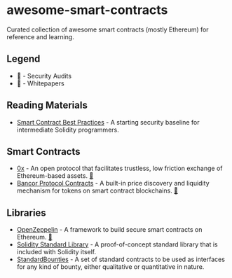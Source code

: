 # awesome-smart-contracts

Curated collection of awesome smart contracts (mostly Ethereum) for reference
and learning.

## Legend

- :closed_lock_with_key: - Security Audits
- :page_facing_up: - Whitepapers

## Reading Materials

- [Smart Contract Best Practices](https://github.com/ConsenSys/smart-contract-best-practices) - A starting security baseline for intermediate Solidity programmers.

## Smart Contracts

- [0x](https://github.com/0xProject/contracts) - An open protocol that facilitates trustless, low friction exchange of Ethereum-based assets. [:page_facing_up:](https://0xproject.com/pdfs/0x_white_paper.pdf "Whitepaper")
- [Bancor Protocol Contracts](https://github.com/bancorprotocol/contracts) - A built-in price discovery and liquidity mechanism for tokens on smart contract blockchains. [:page_facing_up:](https://www.bancor.network/whitepaper "Whitepaper")

## Libraries

- [OpenZeppelin](https://github.com/OpenZeppelin/zeppelin-solidity) - A framework to build secure smart contracts on Ethereum. [:closed_lock_with_key:](https://github.com/OpenZeppelin/zeppelin-solidity/tree/master/audit "Security Audits")
- [Solidity Standard Library](https://github.com/ethereum/solidity/tree/develop/std) - A proof-of-concept standard library that is included with Solidity itself.
- [StandardBounties](https://github.com/ConsenSys/StandardBounties) - A set of standard contracts to be used as interfaces for any kind of bounty, either qualitative or quantitative in nature.
